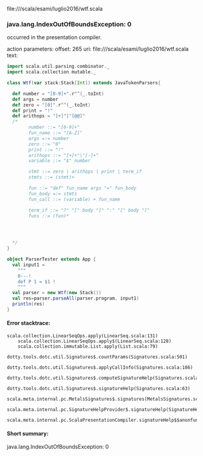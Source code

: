 file://<WORKSPACE>/scala/esami/luglio2016/wtf.scala
### java.lang.IndexOutOfBoundsException: 0

occurred in the presentation compiler.

action parameters:
offset: 265
uri: file://<WORKSPACE>/scala/esami/luglio2016/wtf.scala
text:
```scala
import scala.util.parsing.combinator._
import scala.collection.mutable._

class Wtf(var stack:Stack[Int]) extends JavaTokenParsers{

  def number = "[0-9]+".r^^(_.toInt)
  def args = number
  def zero = "[0]".r^^(_.toInt)
  def print = "!"
  def arithops = "[+]"|"[@@]"
  /*
        number ::= "[0-9]+"
        fun_name ::= "[A-Z]"
        args =:= number
        zero ::= "0"
        print ::= "!"
        arithops ::= "[+]+"|"[-]+"
        variable ::= "$" number

        stmt ::= zero | arithops | print | term_if
        stmts ::= (stmt)+

        fun ::= "def" fun_name args "=" fun_body
        fun_body =:= stmts
        fun_call ::= (variable) + fun_name

        term_if ::= "?" "[" body "]" ":" "[" body "]"
        funs ::= (fun)*
        



  */
}

object ParserTester extends App {
  val input1 = 
    """
    0---!
    def P 1 = $1 !
    """
  val parser = new Wtf(new Stack())
  val res=parser.parseAll(parser.program, input1)
  println(res)
}
```



#### Error stacktrace:

```
scala.collection.LinearSeqOps.apply(LinearSeq.scala:131)
	scala.collection.LinearSeqOps.apply$(LinearSeq.scala:128)
	scala.collection.immutable.List.apply(List.scala:79)
	dotty.tools.dotc.util.Signatures$.countParams(Signatures.scala:501)
	dotty.tools.dotc.util.Signatures$.applyCallInfo(Signatures.scala:186)
	dotty.tools.dotc.util.Signatures$.computeSignatureHelp(Signatures.scala:94)
	dotty.tools.dotc.util.Signatures$.signatureHelp(Signatures.scala:63)
	scala.meta.internal.pc.MetalsSignatures$.signatures(MetalsSignatures.scala:17)
	scala.meta.internal.pc.SignatureHelpProvider$.signatureHelp(SignatureHelpProvider.scala:51)
	scala.meta.internal.pc.ScalaPresentationCompiler.signatureHelp$$anonfun$1(ScalaPresentationCompiler.scala:388)
```
#### Short summary: 

java.lang.IndexOutOfBoundsException: 0